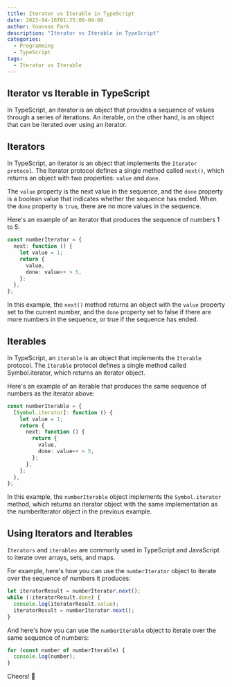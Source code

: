 ```yaml
---
title: Iterator vs Iterable in TypeScript
date: 2023-04-16T01:25:00-04:00
author: Yoonsoo Park
description: "Iterator vs Iterable in TypeScript"
categories:
  - Programming
  - TypeScript
tags:
  - Iterator vs Iterable
---
```


## Iterator vs Iterable in TypeScript

In TypeScript, an iterator is an object that provides a sequence of values through a series of iterations. An iterable, on the other hand, is an object that can be iterated over using an iterator.

## Iterators

In TypeScript, an iterator is an object that implements the `Iterator protocol`. The Iterator protocol defines a single method called `next()`, which returns an object with two properties: `value` and `done`.

The `value` property is the next value in the sequence, and the `done` property is a boolean value that indicates whether the sequence has ended. When the `done` property is `true`, there are no more values in the sequence.

Here's an example of an iterator that produces the sequence of numbers 1 to 5:

```typescript
const numberIterator = {
  next: function () {
    let value = 1;
    return {
      value,
      done: value++ > 5,
    };
  },
};
```

In this example, the `next()` method returns an object with the `value` property set to the current number, and the `done` property set to false if there are more numbers in the sequence, or true if the sequence has ended.

## Iterables

In TypeScript, an `iterable` is an object that implements the `Iterable` protocol. The `Iterable` protocol defines a single method called Symbol.iterator, which returns an iterator object.

Here's an example of an iterable that produces the same sequence of numbers as the iterator above:

```typescript
const numberIterable = {
  [Symbol.iterator]: function () {
    let value = 1;
    return {
      next: function () {
        return {
          value,
          done: value++ > 5,
        };
      },
    };
  },
};
```

In this example, the `numberIterable` object implements the `Symbol.iterator` method, which returns an iterator object with the same implementation as the numberIterator object in the previous example.

## Using Iterators and Iterables

`Iterators` and `iterables` are commonly used in TypeScript and JavaScript to iterate over arrays, sets, and maps.

For example, here's how you can use the `numberIterator` object to iterate over the sequence of numbers it produces:

```typescript
let iteratorResult = numberIterator.next();
while (!iteratorResult.done) {
  console.log(iteratorResult.value);
  iteratorResult = numberIterator.next();
}
```

And here's how you can use the `numberIterable` object to iterate over the same sequence of numbers:

```typescript
for (const number of numberIterable) {
  console.log(number);
}
```

Cheers! 🍺
